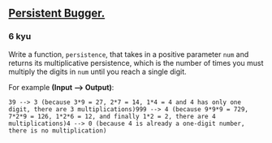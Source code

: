 <h2><a href=https://www.codewars.com/kata/55bf01e5a717a0d57e0000ec/train/javascript target="_blank">Persistent Bugger.</a></h2><h3>6 kyu</h3><p>Write a function, <code>persistence</code>, that takes in a positive parameter <code>num</code> and returns its multiplicative persistence, which is the number of times you must multiply the digits in <code>num</code> until you reach a single digit.</p><p>For example <strong>(Input --&gt; Output)</strong>:</p><pre><code>39 --&gt; 3 (because 3*9 = 27, 2*7 = 14, 1*4 = 4 and 4 has only one digit, there are 3 multiplications)999 --&gt; 4 (because 9*9*9 = 729, 7*2*9 = 126, 1*2*6 = 12, and finally 1*2 = 2, there are 4 multiplications)4 --&gt; 0 (because 4 is already a one-digit number, there is no multiplication)</code></pre>